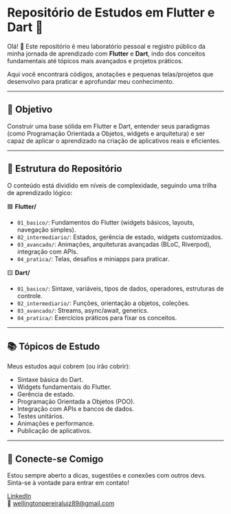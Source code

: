 # Repositório de Estudos em Flutter e Dart 🦋

Olá! 👋 Este repositório é meu laboratório pessoal e registro público da minha jornada de aprendizado com **Flutter** e **Dart**, indo dos conceitos fundamentais até tópicos mais avançados e projetos práticos.

Aqui você encontrará códigos, anotações e pequenas telas/projetos que desenvolvo para praticar e aprofundar meu conhecimento.

---

## 🎯 Objetivo
Construir uma base sólida em Flutter e Dart, entender seus paradigmas (como Programação Orientada a Objetos, widgets e arquitetura) e ser capaz de aplicar o aprendizado na criação de aplicativos reais e eficientes.

---

## 📂 Estrutura do Repositório
O conteúdo está dividido em níveis de complexidade, seguindo uma trilha de aprendizado lógico:

🟦 **Flutter/**
- `01_basico/`: Fundamentos do Flutter (widgets básicos, layouts, navegação simples).
- `02_intermediario/`: Estados, gerência de estado, widgets customizados.
- `03_avancado/`: Animações, arquiteturas avançadas (BLoC, Riverpod), integração com APIs.
- `04_pratica/`: Telas, desafios e miniapps para praticar.

🟨 **Dart/**
- `01_basico/`: Sintaxe, variáveis, tipos de dados, operadores, estruturas de controle.
- `02_intermediario/`: Funções, orientação a objetos, coleções.
- `03_avancado/`: Streams, async/await, generics.
- `04_pratica/`: Exercícios práticos para fixar os conceitos.

---

## 📚 Tópicos de Estudo
Meus estudos aqui cobrem (ou irão cobrir):

- Sintaxe básica do Dart.
- Widgets fundamentais do Flutter.
- Gerência de estado.
- Programação Orientada a Objetos (POO).
- Integração com APIs e bancos de dados.
- Testes unitários.
- Animações e performance.
- Publicação de aplicativos.

---

## 🔗 Conecte-se Comigo
Estou sempre aberto a dicas, sugestões e conexões com outros devs.  
Sinta-se à vontade para entrar em contato!

[LinkedIn](https://www.linkedin.com/in/wellington-pereira-luiz/)  
📧 wellingtonpereiraluiz89@gmail.com

